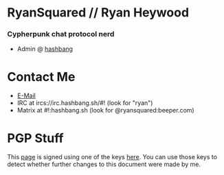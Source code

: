 # RyanSquared // Ryan Heywood
### Cypherpunk chat protocol nerd

- Admin @ [hashbang](https://github.com/hashbang)

# Contact Me

- [E-Mail](mailto:me@ryansquared.pub)
- IRC at ircs://irc.hashbang.sh/#! (look for "ryan")
- Matrix at #!:hashbang.sh (look for @ryansquared:beeper.com)

# PGP Stuff

This [page](https://github.com/RyanSquared/RyanSquared/blob/master/README.md)
is signed using one of the keys
[here](https://github.com/RyanSquared/RyanSquared/blob/master/pgp-keys.asc).
You can use those keys to detect whether further changes to this document were
made by me.
